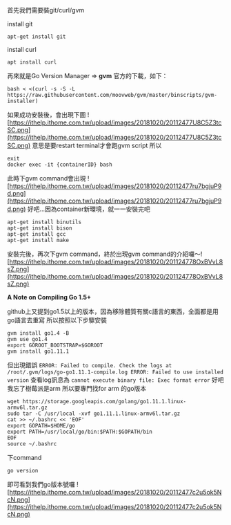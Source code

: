 首先我們需要裝git/curl/gvm

install git
```
apt-get install git
```
install curl
```
apt install curl
```
再來就是Go Version Manager  => **gvm**
官方的下載，如下：
```
bash < <(curl -s -S -L https://raw.githubusercontent.com/moovweb/gvm/master/binscripts/gvm-installer)
```
如果成功安裝後，會出現下圖
![https://ithelp.ithome.com.tw/upload/images/20181020/20112477U8C5Z3tcSC.png](https://ithelp.ithome.com.tw/upload/images/20181020/20112477U8C5Z3tcSC.png)
意思是要restart terminal才會跑gvm script
所以
```
exit
docker exec -it {containerID} bash
```
此時下gvm command會出現
![https://ithelp.ithome.com.tw/upload/images/20181020/20112477ru7bgjuP9d.png](https://ithelp.ithome.com.tw/upload/images/20181020/20112477ru7bgjuP9d.png)
好吧...因為container新環境，就一一安裝完吧
```
apt-get install binutils
apt-get install bison
apt-get install gcc
apt-get install make
```
安裝完後，再次下gvm command，終於出現gvm command的介紹囉～![https://ithelp.ithome.com.tw/upload/images/20181020/201124778OxBVvL8sZ.png](https://ithelp.ithome.com.tw/upload/images/20181020/201124778OxBVvL8sZ.png)

**A Note on Compiling Go 1.5+**

github上又提到go1.5以上的版本，因為移除體質有關c語言的東西，全面都是用go語言去重寫
所以按照以下步驟安裝
```
gvm install go1.4 -B
gvm use go1.4
export GOROOT_BOOTSTRAP=$GOROOT
gvm install go1.11.1
```
但出現錯誤
`ERROR: Failed to compile. Check the logs at /root/.gvm/logs/go-go1.11.1-compile.log
ERROR: Failed to use installed version`
查看log訊息為
`cannot execute binary file: Exec format error`
好吧  我忘了樹莓派是arm
所以要專門找for arm 的go版本
```
wget https://storage.googleapis.com/golang/go1.11.1.linux-armv6l.tar.gz
sudo tar -C /usr/local -xvf go1.11.1.linux-armv6l.tar.gz
cat >> ~/.bashrc << 'EOF'
export GOPATH=$HOME/go
export PATH=/usr/local/go/bin:$PATH:$GOPATH/bin
EOF
source ~/.bashrc
```
下command 
```
go version
```
即可看到我們go版本號囉
![https://ithelp.ithome.com.tw/upload/images/20181020/20112477c2u5ok5NcN.png](https://ithelp.ithome.com.tw/upload/images/20181020/20112477c2u5ok5NcN.png)


